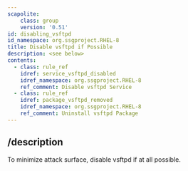 ```yaml
---
scapolite:
    class: group
    version: '0.51'
id: disabling_vsftpd
id_namespace: org.ssgproject.RHEL-8
title: Disable vsftpd if Possible
description: <see below>
contents:
  - class: rule_ref
    idref: service_vsftpd_disabled
    idref_namespace: org.ssgproject.RHEL-8
    ref_comment: Disable vsftpd Service
  - class: rule_ref
    idref: package_vsftpd_removed
    idref_namespace: org.ssgproject.RHEL-8
    ref_comment: Uninstall vsftpd Package
---
```



## /description

To
minimize attack surface, disable vsftpd if at all possible.
